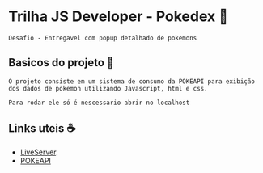 # Trilha JS Developer - Pokedex 📜
    Desafio - Entregavel com popup detalhado de pokemons 




## Basicos do projeto 🎉
    O projeto consiste em um sistema de consumo da POKEAPI para exibição dos dados de pokemon utilizando Javascript, html e css.

    Para rodar ele só é nescessario abrir no localhost 

## Links uteis ☕️
- [LiveServer](https://github.com/ritwickdey/vscode-live-server-plus-plus).
- [POKEAPI](https://pokeapi.co/)